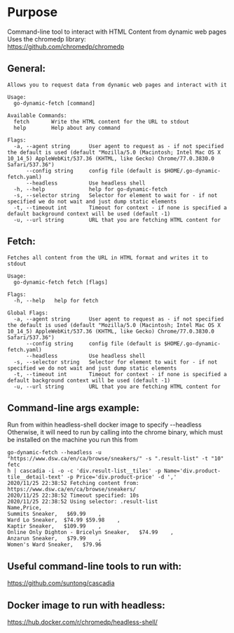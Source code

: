 # Purpose
Command-line tool to interact with HTML Content from dynamic web pages  
Uses the chromedp library:  
https://github.com/chromedp/chromedp

## General:
```
Allows you to request data from dynamic web pages and interact with it

Usage:
  go-dynamic-fetch [command]

Available Commands:
  fetch       Write the HTML content for the URL to stdout
  help        Help about any command

Flags:
  -a, --agent string      User agent to request as - if not specified the default is used (default "Mozilla/5.0 (Macintosh; Intel Mac OS X 10_14_5) AppleWebKit/537.36 (KHTML, like Gecko) Chrome/77.0.3830.0 Safari/537.36")
      --config string     config file (default is $HOME/.go-dynamic-fetch.yaml)
      --headless          Use headless shell
  -h, --help              help for go-dynamic-fetch
  -s, --selector string   Selector for element to wait for - if not specified we do not wait and just dump static elements
  -t, --timeout int       Timeout for context - if none is specified a default background context will be used (default -1)
  -u, --url string        URL that you are fetching HTML content for
```

## Fetch:
```
Fetches all content from the URL in HTML format and writes it to stdout

Usage:
  go-dynamic-fetch fetch [flags]

Flags:
  -h, --help   help for fetch

Global Flags:
  -a, --agent string      User agent to request as - if not specified the default is used (default "Mozilla/5.0 (Macintosh; Intel Mac OS X 10_14_5) AppleWebKit/537.36 (KHTML, like Gecko) Chrome/77.0.3830.0 Safari/537.36")
      --config string     config file (default is $HOME/.go-dynamic-fetch.yaml)
      --headless          Use headless shell
  -s, --selector string   Selector for element to wait for - if not specified we do not wait and just dump static elements
  -t, --timeout int       Timeout for context - if none is specified a default background context will be used (default -1)
  -u, --url string        URL that you are fetching HTML content for
```

## Command-line args example:
Run from within headless-shell docker image to specify --headless  
Otherwise, it will need to run by calling into the chrome binary, which must
be installed on the machine you run this from
```
go-dynamic-fetch --headless -u "https://www.dsw.ca/en/ca/browse/sneakers/" -s ".result-list" -t "10" fetc
h | cascadia -i -o -c 'div.result-list__tiles' -p Name='div.product-tile__detail-text' -p Price='div.product-price' -d ','
2020/11/25 22:38:52 Fetching content from: https://www.dsw.ca/en/ca/browse/sneakers/
2020/11/25 22:38:52 Timeout specified: 10s
2020/11/25 22:38:52 Using selector: .result-list
Name,Price,
Summits Sneaker,   $69.99    ,
Ward Lo Sneaker,  $74.99 $59.98    ,
Kaptir Sneaker,   $109.99    ,
Online Only Dighton - Bricelyn Sneaker,   $74.99    ,
Anzarun Sneaker,   $79.99    ,
Women's Ward Sneaker,   $79.96    
```

## Useful command-line tools to run with:
https://github.com/suntong/cascadia

## Docker image to run with headless:
https://hub.docker.com/r/chromedp/headless-shell/